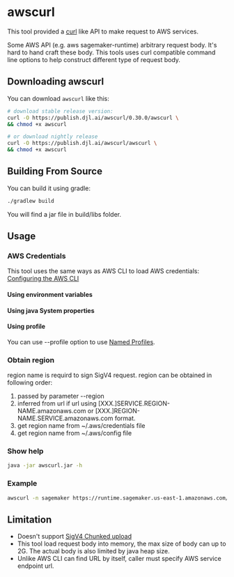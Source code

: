 # awscurl

This tool provided a [curl](https://curl.haxx.se/docs/manpage.html) like API to make request to AWS services.

Some AWS API (e.g. aws sagemaker-runtime) arbitrary request body.
It's hard to hand craft these body. This tools uses curl compatible
command line options to help construct different type of request body.

## Downloading awscurl

You can download `awscurl` like this:

```sh
# download stable release version:
curl -O https://publish.djl.ai/awscurl/0.30.0/awscurl \
&& chmod +x awscurl

# or download nightly release
curl -O https://publish.djl.ai/awscurl/awscurl \
&& chmod +x awscurl
```

## Building From Source

You can build it using gradle:

```sh
./gradlew build
```

You will find a jar file in build/libs folder.

## Usage

### AWS Credentials

This tool uses the same ways as AWS CLI to load AWS credentials:
[Configuring the AWS CLI](https://docs.aws.amazon.com/cli/latest/userguide/cli-chap-getting-started.html)

#### Using environment variables

#### Using java System properties

#### Using profile

You can use --profile option to
use [Named Profiles](https://docs.aws.amazon.com/cli/latest/userguide/cli-multiple-profiles.html).

### Obtain region

region name is requird to sign SigV4 request. region can be obtained in following order:

1. passed by parameter --region
2. inferred from url if url using \[XXX.\]SERVICE.REGION-NAME.amazonaws.com or \[XXX.\]REGION-NAME.SERVICE.amazonaws.com
   format.
3. get region name from ~/.aws/credentials file
4. get region name from ~/.aws/config file

### Show help

```sh
java -jar awscurl.jar -h
```

### Example

```sh
awscurl -n sagemaker https://runtime.sagemaker.us-east-1.amazonaws.com/endpoints/mms-demo/invocations -F "data=@kitten.jpg" -F "model_name=squeezenet_v1.1"
```

## Limitation

* Doesn't support [SigV4 Chunked upload](https://docs.aws.amazon.com/AmazonS3/latest/API/sigv4-streaming.html)
* This tool load request body into memory, the max size of body can up to 2G. The actual body is also limited by java
  heap size.
* Unlike AWS CLI can find URL by itself, caller must specify AWS service endpoint url.
